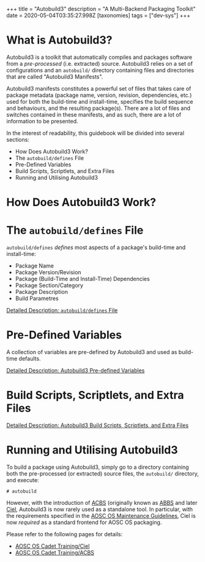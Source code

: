 +++
title = "Autobuild3"
description = "A Multi-Backend Packaging Toolkit"
date = 2020-05-04T03:35:27.998Z
[taxonomies]
tags = ["dev-sys"]
+++

# What is Autobuild3?

Autobuild3 is a toolkit that automatically compiles and packages software from a *pre-processed* (i.e. extracted) source. Autobuild3 relies on a set of configurations and an `autobuild/` directory containing files and directories that are called "Autobuild3 Manifests". 

Autobuild3 manifests constitutes a powerful set of files that takes care of package metadata (package name, version, revision, dependencies, etc.) used for both the build-time and install-time, specifies the build sequence and behaviours, and the resulting package(s). There are a lot of files and switches contained in these manifests, and as such, there are a lot of information to be presented.

In the interest of readability, this guidebook will be divided into several sections:

- How Does Autobuild3 Work?
- The `autobuild/defines` File
- Pre-Defined Variables
- Build Scripts, Scriptlets, and Extra Files
- Running and Utilising Autobuild3

# How Does Autobuild3 Work?

# The `autobuild/defines` File

`autobuild/defines` *defines* most aspects of a package's build-time and install-time:

- Package Name
- Package Version/Revision
- Package (Build-Time and Install-Time) Dependencies
- Package Section/Category
- Package Description
- Build Parametres

[Detailed Description: `autobuild/defines` File](/dev-sys-defines)

# Pre-Defined Variables

A collection of variables are pre-defined by Autobuild3 and used as build-time defaults.

[Detailed Description: Autobuild3 Pre-defined Variables](/dev-sys-autobuild3-manual#general-structure)

# Build Scripts, Scriptlets, and Extra Files

[Detailed Description: Autobuild3 Build Scripts, Scriptlets, and Extra Files](/dev-sys-autobuild3-build-scripts-scriptlets-and-extra-files)

# Running and Utilising Autobuild3

To build a package using Autobuild3, simply go to a directory containing both the pre-processed (or extracted) source files, the `autobuild/` directory, and execute:

```
# autobuild
```

However, with the introduction of [ACBS](/dev-sys-acbs) (originally known as [ABBS](/dev-sys-abbs) and later [Ciel](/dev-sys-ciel), Autobuild3 is now rarely used as a standalone tool. In particular, with the requirements specified in the [AOSC OS Maintenance Guidelines](/dev-sys-maintenance-guidelines), Ciel is now *required* as a standard frontend for AOSC OS packaging.

Please refer to the following pages for details:

- [AOSC OS Cadet Training/Ciel](/dev-sys-ciel)
- [AOSC OS Cadet Training/ACBS](/dev-sys-acbs)
